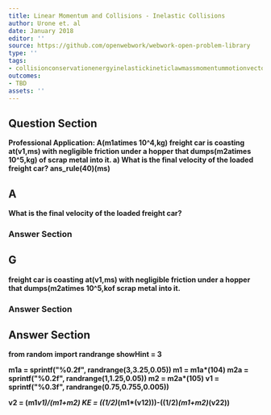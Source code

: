 ```yaml
---
title: Linear Momentum and Collisions - Inelastic Collisions
author: Urone et. al
date: January 2018
editor: ''
source: https://github.com/openwebwork/webwork-open-problem-library
type: ''
tags:
- collisionconservationenergyinelastickineticlawmassmomentummotionvectorvelocity
outcomes:
- TBD
assets: ''
---
```


## Question Section 

<b>
<b>Professional Application:<b> A(m1atimes 10^4,kg) freight car is coasting at(v1,ms) with negligible friction under a hopper that dumps(m2atimes 10^5,kg) of scrap metal into it. 
a) What is the final velocity of the loaded freight car?
ans_rule(40)(ms)

## A
What is the final velocity of the loaded freight car?
### Answer Section
## G
freight car is coasting at(v1,ms) with negligible friction under a hopper that dumps(m2atimes 10^5,kof scrap metal into it. 
### Answer Section


## Answer Section

from random import randrange
showHint = 3

m1a = sprintf("%0.2f", randrange(3,3.25,0.05))
m1 = m1a*(10**4)
m2a = sprintf("%0.2f", randrange(1,1.25,0.05))
m2 = m2a*(10**5)
v1 = sprintf("%0.3f", randrange(0.75,0.755,0.005))

v2 = (m1*v1)/(m1+m2)
KE = ((1/2)*(m1*(v1**2)))-((1/2)*(m1+m2)*(v2**2))